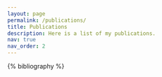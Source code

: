 ```yaml
---
layout: page
permalink: /publications/
title: Publications
description: Here is a list of my publications.
nav: true
nav_order: 2
---
```


<!-- _pages/publications.md -->
<div class="publications">

{% bibliography %}

</div>
